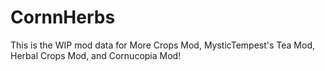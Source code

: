 # CornnHerbs
This is the WIP mod data for More Crops Mod, MysticTempest's Tea Mod, Herbal Crops Mod, and Cornucopia Mod!
